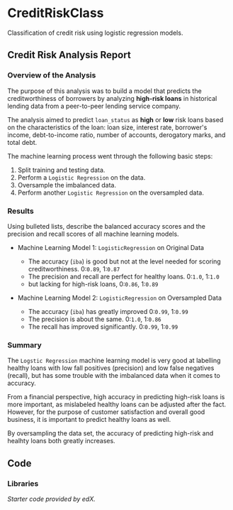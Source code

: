 # CreditRiskClass

Classification of credit risk using logistic regression models.

## Credit Risk Analysis Report 

### Overview of the Analysis

The purpose of this analysis was to build a model that predicts the creditworthiness of borrowers by analyzing **high-risk loans** in historical lending data from a peer-to-peer lending service company.

The analysis aimed to predict `loan_status` as **high** or **low** risk loans based on the characteristics of the loan: loan size, interest rate, borrower's income, debt-to-income ratio, number of accounts, derogatory marks, and total debt.

The machine learning process went through the following basic steps:

1. Split training and testing data.
2. Perform a `Logistic Regression` on the data.
3. Oversample the imbalanced data.
4. Perform another `Logistic Regression` on the oversampled data.

### Results

Using bulleted lists, describe the balanced accuracy scores and the precision and recall scores of all machine learning models.

* Machine Learning Model 1: `LogisticRegression` on Original Data 
  * The accuracy (`iba`) is good but not at the level needed for scoring creditworthiness. 0:`0.89`, 1:`0.87`
  * The precision and recall are perfect for healthy loans. 0:`1.0`, 1:`1.0` 
  * but lacking for high-risk loans, 0:`0.86`, 1:`0.89`

* Machine Learning Model 2: `LogisticRegression` on Oversampled Data
  * The accuracy (`iba`) has greatly improved 0:`0.99`, 1:`0.99`
  * The precision is about the same. 0:`1.0`, 1:`0.86`
  * The recall has improved significantly. 0:`0.99`, 1:`0.99`

### Summary

The `Logstic Regression` machine learning model is very good at labelling healthy loans with low fall positives (precision) and low false negatives (recall), but has some trouble with the imbalanced data when it comes to accuracy.

From a financial perspective, high accuracy in predicting high-risk loans is more important, as mislabeled healthy loans can be adjusted after the fact. However, for the purpose of customer satisfaction and overall good business, it is important to predict healthy loans as well.

By oversampling the data set, the accuracy of predicting high-risk and healhty loans both greatly increases.

## Code 

### Libraries

*Starter code provided by edX.*
